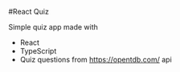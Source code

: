 #React Quiz 

Simple quiz app made with

- React
- TypeScript
- Quiz questions from https://opentdb.com/ api